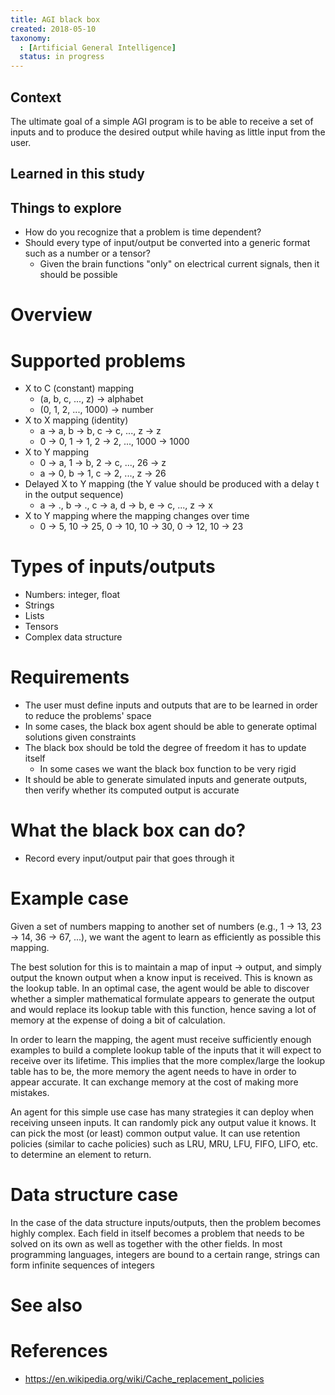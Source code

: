 ```yaml
---
title: AGI black box
created: 2018-05-10
taxonomy:
  : [Artificial General Intelligence]
  status: in progress
---
```


## Context
The ultimate goal of a simple AGI program is to be able to receive a set of inputs and to produce the desired output while having as little input from the user.

## Learned in this study

## Things to explore
* How do you recognize that a problem is time dependent?
* Should every type of input/output be converted into a generic format such as a number or a tensor?
	* Given the brain functions "only" on electrical current signals, then it should be possible

# Overview

# Supported problems
* X to C (constant) mapping
	* (a, b, c, ..., z) -> alphabet
	* (0, 1, 2, ..., 1000) -> number
* X to X mapping (identity)
	* a -> a, b -> b, c -> c, ..., z -> z
	* 0 -> 0, 1 -> 1, 2 -> 2, ..., 1000 -> 1000
* X to Y mapping
	* 0 -> a, 1 -> b, 2 -> c, ..., 26 -> z
	* a -> 0, b -> 1, c -> 2, ..., z -> 26
* Delayed X to Y mapping (the Y value should be produced with a delay t in the output sequence)
	* a -> ., b -> ., c -> a, d -> b, e -> c, ..., z -> x
* X to Y mapping where the mapping changes over time
	* 0 -> 5, 10 -> 25, 0 -> 10, 10 -> 30, 0 -> 12, 10 -> 23

# Types of inputs/outputs
* Numbers: integer, float
* Strings
* Lists
* Tensors
* Complex data structure

# Requirements
* The user must define inputs and outputs that are to be learned in order to reduce the problems' space
* In some cases, the black box agent should be able to generate optimal solutions given constraints
* The black box should be told the degree of freedom it has to update itself
	* In some cases we want the black box function to be very rigid
* It should be able to generate simulated inputs and generate outputs, then verify whether its computed output is accurate

# What the black box can do?
* Record every input/output pair that goes through it

# Example case
Given a set of numbers mapping to another set of numbers (e.g., 1 -> 13, 23 -> 14, 36 -> 67, ...), we want the agent to learn as efficiently as possible this mapping.

The best solution for this is to maintain a map of input -> output, and simply output the known output when a know input is received. This is known as the lookup table.
In an optimal case, the agent would be able to discover whether a simpler mathematical formulate appears to generate the output and would replace its lookup table with this function, hence saving a lot of memory at the expense of doing a bit of calculation.

In order to learn the mapping, the agent must receive sufficiently enough examples to build a complete lookup table of the inputs that it will expect to receive over its lifetime. This implies that the more complex/large the lookup table has to be, the more memory the agent needs to have in order to appear accurate. It can exchange memory at the cost of making more mistakes.

An agent for this simple use case has many strategies it can deploy when receiving unseen inputs. It can randomly pick any output value it knows. It can pick the most (or least) common output value. It can use retention policies (similar to cache policies) such as LRU, MRU, LFU, FIFO, LIFO, etc. to determine an element to return.

# Data structure case
In the case of the data structure inputs/outputs, then the problem becomes highly complex. Each field in itself becomes a problem that needs to be solved on its own as well as together with the other fields.
In most programming languages, integers are bound to a certain range, strings can form infinite sequences of integers

# See also

# References
* https://en.wikipedia.org/wiki/Cache_replacement_policies
